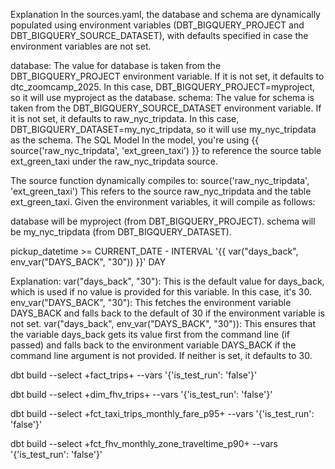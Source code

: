 

Explanation
In the sources.yaml, the database and schema are dynamically populated using environment variables (DBT_BIGQUERY_PROJECT and DBT_BIGQUERY_SOURCE_DATASET), with defaults specified in case the environment variables are not set.

database: The value for database is taken from the DBT_BIGQUERY_PROJECT environment variable. If it is not set, it defaults to dtc_zoomcamp_2025.
In this case, DBT_BIGQUERY_PROJECT=myproject, so it will use myproject as the database.
schema: The value for schema is taken from the DBT_BIGQUERY_SOURCE_DATASET environment variable. If it is not set, it defaults to raw_nyc_tripdata.
In this case, DBT_BIGQUERY_DATASET=my_nyc_tripdata, so it will use my_nyc_tripdata as the schema.
The SQL Model
In the model, you're using {{ source('raw_nyc_tripdata', 'ext_green_taxi') }} to reference the source table ext_green_taxi under the raw_nyc_tripdata source.

The source function dynamically compiles to:
source('raw_nyc_tripdata', 'ext_green_taxi')
This refers to the source raw_nyc_tripdata and the table ext_green_taxi.
Given the environment variables, it will compile as follows:

database will be myproject (from DBT_BIGQUERY_PROJECT).
schema will be my_nyc_tripdata (from DBT_BIGQUERY_DATASET).





pickup_datetime >= CURRENT_DATE - INTERVAL '{{ var("days_back", env_var("DAYS_BACK", "30")) }}' DAY


Explanation:
var("days_back", "30"): This is the default value for days_back, which is used if no value is provided for this variable. In this case, it's 30.
env_var("DAYS_BACK", "30"): This fetches the environment variable DAYS_BACK and falls back to the default of 30 if the environment variable is not set.
var("days_back", env_var("DAYS_BACK", "30")): This ensures that the variable days_back gets its value first from the command line (if passed) and falls back to the environment variable DAYS_BACK if the command line argument is not provided. If neither is set, it defaults to 30.


dbt build --select +fact_trips+ --vars '{'is_test_run': 'false'}'


dbt build --select +dim_fhv_trips+ --vars '{'is_test_run': 'false'}'


dbt build --select +fct_taxi_trips_monthly_fare_p95+ --vars '{'is_test_run': 'false'}'


dbt build --select +fct_fhv_monthly_zone_traveltime_p90+ --vars '{'is_test_run': 'false'}'

